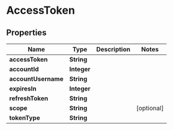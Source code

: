 

# AccessToken


## Properties

| Name | Type | Description | Notes |
|------------ | ------------- | ------------- | -------------|
|**accessToken** | **String** |  |  |
|**accountId** | **Integer** |  |  |
|**accountUsername** | **String** |  |  |
|**expiresIn** | **Integer** |  |  |
|**refreshToken** | **String** |  |  |
|**scope** | **String** |  |  [optional] |
|**tokenType** | **String** |  |  |



